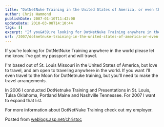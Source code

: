 ```yaml
---
title: "DotNetNuke Training in the United States of America, or even the World!"
author: Chris Hammond
publishDate: 2007-01-10T11:42:00
updateDate: 2010-03-08T14:10:44
tags: []
excerpt: "If you&#39;re looking for DotNetNuke Training anywhere in the world please let me know. I&#39;ve got my passport and will travel.I&#39;m based out of St. Louis Missouri in the United States of America, but love to travel, and am open to traveling anywhere in the world. If you want I&#39;ll even travel to the Moon for DotNetnuke training, but you&#39;ll need to make the travel arrangements. In 2006 I conducted DotNetnuke Training and Presentations in St. Louis, Tulsa Oklahoma, Portland Maine and&nbsp;Nashville Tennessee. For 2007 I want to expand that list. For more information about DotNetNuke Training check out my employer. Posted from..."
url: /2007/dotnetnuke-training-in-the-united-states-of-america-or-even-the-world  # Use the generated URL with year
---
```

<p>If you're looking for DotNetNuke Training anywhere in the world please let me know. I've got my passport and will travel.</p> <p>I'm based out of St. Louis Missouri in the United States of America, but love to travel, and am open to traveling anywhere in the world. If you want I'll even travel to the Moon for DotNetnuke training, but you'll need to make the travel arrangements.</p> <p>In 2006 I conducted DotNetnuke Training and Presentations in St. Louis, Tulsa Oklahoma, Portland Maine and&#160;Nashville Tennessee. For 2007 I want to expand that list.</p> <p>For more information about DotNetNuke Training check out my employer.</p> <p>Posted from <a href="https://weblogs.asp.net/christoc/">weblogs.asp.net/christoc</a></p>
